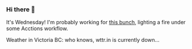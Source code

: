 ### Hi there :wave:

It's Wednesday! I'm probably working for [this bunch](https://github.com/kohofinancial), lighting a fire under some Acctions workflow.

Weather in Victoria BC: who knows, wttr.in is currently down...
